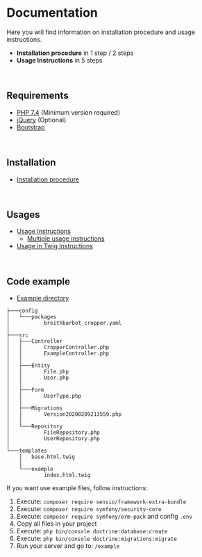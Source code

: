 Documentation
=============

Here you will find information on installation procedure and usage instructions.

- **Installation procedure** in 1 step / 2 steps
- **Usage Instructions** in 5 steps

<br>

## Requirements
- [PHP 7.4](https://www.php.net/) (Minimum version required)
- [jQuery](https://jquery.com/) (Optional)
- [Bootstrap](https://getbootstrap.com/)

<br>

## Installation
- [Installation procedure](installation.md)

<br>

## Usages
- [Usage Instructions](usage.md)
    - [Multiple usage instructions](usage_multiple.md)
- [Usage in Twig Instructions](usage_twig.md)

<br>

## Code example
- [Example directory](examples)

```
├───config
│   └───packages
│           breithbarbot_cropper.yaml
│
├───src
│   ├───Controller
│   │       CropperController.php
│   │       ExampleController.php
│   │
│   ├───Entity
│   │       File.php
│   │       User.php
│   │
│   ├───Form
│   │       UserType.php
│   │
│   ├───Migrations
│   │       Version20200209213559.php
│   │
│   └───Repository
│           FileRepository.php
│           UserRepository.php
│
└───templates
    │   base.html.twig
    │
    └───example
            index.html.twig
```

If you want use example files, follow instructions:
1. Execute: `composer require sensio/framework-extra-bundle`
1. Execute: `composer require symfony/security-core`
1. Execute: `composer require symfony/orm-pack` and config `.env`
1. Copy all files in your project
1. Execute: `php bin/console doctrine:database:create`
1. Execute: `php bin/console doctrine:migrations:migrate`
1. Run your server and go to: `/example`
